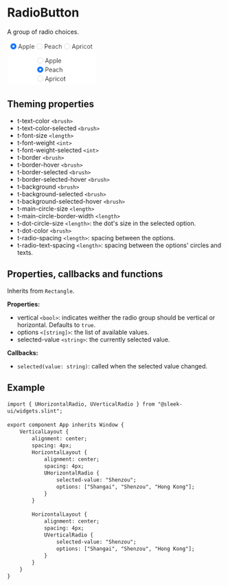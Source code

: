 # RadioButton
A group of radio choices.  

![radio presentation](images/radio.png)

## Theming properties
- t-text-color `<brush>`
- t-text-color-selected `<brush>`
- t-font-size `<length>`
- t-font-weight `<int>`
- t-font-weight-selected `<int>`
- t-border `<brush>`
- t-border-hover `<brush>`
- t-border-selected `<brush>`
- t-border-selected-hover `<brush>`
- t-background `<brush>`
- t-background-selected `<brush>`
- t-background-selected-hover `<brush>`
- t-main-circle-size `<length>`
- t-main-circle-border-width `<length>`
- t-dot-circle-size `<length>`: the dot's size in the selected option.
- t-dot-color `<brush>`
- t-radio-spacing `<length>`: spacing between the options.
- t-radio-text-spacing `<length>`: spacing between the options' circles and texts.

## Properties, callbacks and functions
Inherits from `Rectangle`.

**Properties:**
- vertical `<bool>`: indicates weither the radio group should be vertical or horizontal. Defaults to `true`.
- options `<[string]>`: the list of available values.
- selected-value `<string>`: the currently selected value.

**Callbacks:**
- `selected(value: string)`: called when the selected value changed.

## Example
```slint
import { UHorizontalRadio, UVerticalRadio } from "@sleek-ui/widgets.slint";

export component App inherits Window {
	VerticalLayout {
		alignment: center;
		spacing: 4px;
		HorizontalLayout {
            alignment: center;
            spacing: 4px;
            UHorizontalRadio {
                selected-value: "Shenzou";
                options: ["Shangai", "Shenzou", "Hong Kong"];
            }
        }

        HorizontalLayout {
            alignment: center;
            spacing: 4px;
            UVerticalRadio {
                selected-value: "Shenzou";
                options: ["Shangai", "Shenzou", "Hong Kong"];
            }
        }
	}
}
```